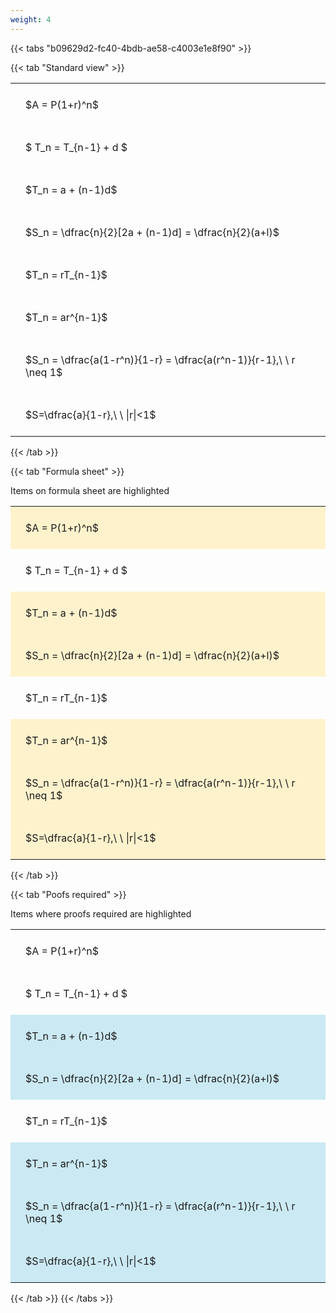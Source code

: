 ```yaml
---
weight: 4
---
```


{{< tabs "b09629d2-fc40-4bdb-ae58-c4003e1e8f90" >}}

{{< tab "Standard view" >}}

<style type="text/css">
#T_97a90 th.col_heading {
  text-align: left;
  font-size: 1em;
}
#T_97a90 td {
  text-align: left;
  font-size: 1em;
  padding: 1.5em;
}
</style>
<table id="T_97a90">
  <thead>
  </thead>
  <tbody>
    <tr>
      <td id="T_97a90_row0_col0" class="data row0 col0" >$A = P(1+r)^n$</td>
    </tr>
    <tr>
      <td id="T_97a90_row1_col0" class="data row1 col0" >$ T_n = T_{n-1} + d $</td>
    </tr>
    <tr>
      <td id="T_97a90_row2_col0" class="data row2 col0" >$T_n = a + (n-1)d$</td>
    </tr>
    <tr>
      <td id="T_97a90_row3_col0" class="data row3 col0" >$S_n = \dfrac{n}{2}[2a + (n-1)d] = \dfrac{n}{2}(a+l)$</td>
    </tr>
    <tr>
      <td id="T_97a90_row4_col0" class="data row4 col0" >$T_n = rT_{n-1}$</td>
    </tr>
    <tr>
      <td id="T_97a90_row5_col0" class="data row5 col0" >$T_n = ar^{n-1}$</td>
    </tr>
    <tr>
      <td id="T_97a90_row6_col0" class="data row6 col0" >$S_n = \dfrac{a(1-r^n)}{1-r} = \dfrac{a(r^n-1)}{r-1},\ \  r \neq 1$</td>
    </tr>
    <tr>
      <td id="T_97a90_row7_col0" class="data row7 col0" >$S=\dfrac{a}{1-r},\ \ |r|<1$</td>
    </tr>
  </tbody>
</table>
{{< /tab >}}

{{< tab "Formula sheet" >}}

Items on formula sheet are highlighted 
<br>
<style type="text/css">
#T_d9e56 th.col_heading {
  text-align: left;
  font-size: 1em;
}
#T_d9e56 td {
  text-align: left;
  font-size: 1em;
  padding: 1.5em;
}
#T_d9e56_row0_col0, #T_d9e56_row2_col0, #T_d9e56_row3_col0, #T_d9e56_row5_col0, #T_d9e56_row6_col0, #T_d9e56_row7_col0 {
  background-color: rgba(255,194,10, 0.2);
}
#T_d9e56_row1_col0, #T_d9e56_row4_col0 {
  background-color: rgba(0,0,0,0);
}
</style>
<table id="T_d9e56">
  <thead>
  </thead>
  <tbody>
    <tr>
      <td id="T_d9e56_row0_col0" class="data row0 col0" >$A = P(1+r)^n$</td>
    </tr>
    <tr>
      <td id="T_d9e56_row1_col0" class="data row1 col0" >$ T_n = T_{n-1} + d $</td>
    </tr>
    <tr>
      <td id="T_d9e56_row2_col0" class="data row2 col0" >$T_n = a + (n-1)d$</td>
    </tr>
    <tr>
      <td id="T_d9e56_row3_col0" class="data row3 col0" >$S_n = \dfrac{n}{2}[2a + (n-1)d] = \dfrac{n}{2}(a+l)$</td>
    </tr>
    <tr>
      <td id="T_d9e56_row4_col0" class="data row4 col0" >$T_n = rT_{n-1}$</td>
    </tr>
    <tr>
      <td id="T_d9e56_row5_col0" class="data row5 col0" >$T_n = ar^{n-1}$</td>
    </tr>
    <tr>
      <td id="T_d9e56_row6_col0" class="data row6 col0" >$S_n = \dfrac{a(1-r^n)}{1-r} = \dfrac{a(r^n-1)}{r-1},\ \  r \neq 1$</td>
    </tr>
    <tr>
      <td id="T_d9e56_row7_col0" class="data row7 col0" >$S=\dfrac{a}{1-r},\ \ |r|<1$</td>
    </tr>
  </tbody>
</table>
{{< /tab >}}

{{< tab "Poofs required" >}}

Items where proofs required are highlighted 
<br>
<style type="text/css">
#T_2916a th.col_heading {
  text-align: left;
  font-size: 1em;
}
#T_2916a td {
  text-align: left;
  font-size: 1em;
  padding: 1.5em;
}
#T_2916a_row0_col0, #T_2916a_row1_col0, #T_2916a_row4_col0 {
  background-color: rgba(0,0,0,0);
}
#T_2916a_row2_col0, #T_2916a_row3_col0, #T_2916a_row5_col0, #T_2916a_row6_col0, #T_2916a_row7_col0 {
  background-color: rgba(0,150,200, 0.2);
}
</style>
<table id="T_2916a">
  <thead>
  </thead>
  <tbody>
    <tr>
      <td id="T_2916a_row0_col0" class="data row0 col0" >$A = P(1+r)^n$</td>
    </tr>
    <tr>
      <td id="T_2916a_row1_col0" class="data row1 col0" >$ T_n = T_{n-1} + d $</td>
    </tr>
    <tr>
      <td id="T_2916a_row2_col0" class="data row2 col0" >$T_n = a + (n-1)d$</td>
    </tr>
    <tr>
      <td id="T_2916a_row3_col0" class="data row3 col0" >$S_n = \dfrac{n}{2}[2a + (n-1)d] = \dfrac{n}{2}(a+l)$</td>
    </tr>
    <tr>
      <td id="T_2916a_row4_col0" class="data row4 col0" >$T_n = rT_{n-1}$</td>
    </tr>
    <tr>
      <td id="T_2916a_row5_col0" class="data row5 col0" >$T_n = ar^{n-1}$</td>
    </tr>
    <tr>
      <td id="T_2916a_row6_col0" class="data row6 col0" >$S_n = \dfrac{a(1-r^n)}{1-r} = \dfrac{a(r^n-1)}{r-1},\ \  r \neq 1$</td>
    </tr>
    <tr>
      <td id="T_2916a_row7_col0" class="data row7 col0" >$S=\dfrac{a}{1-r},\ \ |r|<1$</td>
    </tr>
  </tbody>
</table>
{{< /tab >}}
{{< /tabs >}}